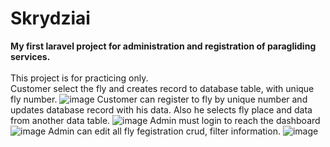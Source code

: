 # Skrydziai
<strong>My first laravel project for administration and registration of paragliding services.</strong><br><br>
<it>This project is for practicing only.<it><br>
Customer select the fly and creates record to database table, with unique fly number.
![image](https://user-images.githubusercontent.com/33114121/128753678-f9a1da4c-44ee-4b68-b205-2180965c7bc8.png)
Customer can register to fly by unique number and updates database record with his data. Also he selects fly place and data from another data table.
![image](https://user-images.githubusercontent.com/33114121/128754192-9c37f26d-9e35-4218-ab99-e11d2ca7600c.png)
Admin must login to reach the dashboard
![image](https://user-images.githubusercontent.com/33114121/128754452-12c97d29-8381-4209-a703-248d799ffc1a.png)
Admin can edit all fly fegistration crud, filter information.
![image](https://user-images.githubusercontent.com/33114121/128754996-250eee31-4b51-49e2-89e2-e7b0a7be5804.png)


